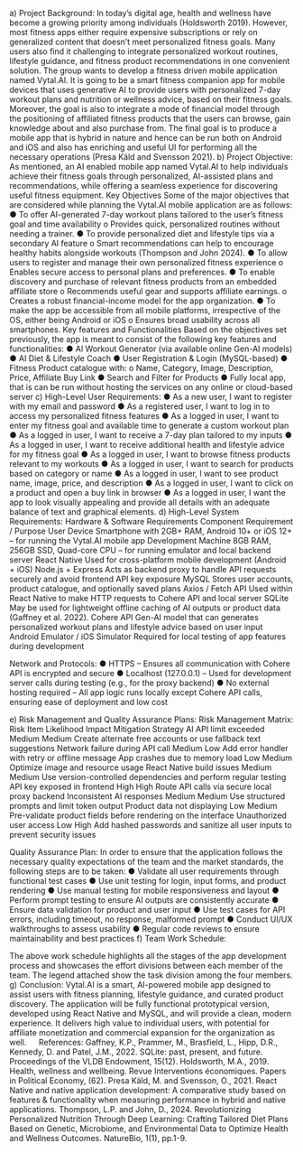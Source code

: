 a) Project Background:
In today’s digital age, health and wellness have become a growing priority among individuals (Holdsworth 2019). However, most fitness apps either require expensive subscriptions or rely on generalized content that doesn’t meet personalized fitness goals. Many users also find it challenging to integrate personalized workout routines, lifestyle guidance, and fitness product recommendations in one convenient solution.
The group wants to develop a fitness driven mobile application named Vytal.AI. It is going to be a smart fitness companion app for mobile devices that uses generative AI to provide users with personalized 7-day workout plans and nutrition or wellness advice, based on their fitness goals. Moreover, the goal is also to integrate a mode of financial model through the positioning of affiliated fitness products that the users can browse, gain knowledge about and also purchase from.
The final goal is to produce a mobile app that is hybrid in nature and hence can be run both on Android and iOS and also has enriching and useful UI for performing all the necessary operations (Presa Käld and Svensson 2021).
b) Project Objective:
As mentioned, an AI enabled mobile app named Vytal.AI to help individuals achieve their fitness goals through personalized, AI-assisted plans and recommendations, while offering a seamless experience for discovering useful fitness equipment.
Key Objectives
Some of the major objectives that are considered while planning the Vytal.AI mobile application are as follows:
●	To offer AI-generated 7-day workout plans tailored to the user’s fitness goal and time availability
o	Provides quick, personalized routines without needing a trainer.
●	To provide personalized diet and lifestyle tips via a secondary AI feature
o	Smart recommendations can help to encourage healthy habits alongside workouts (Thompson and John 2024).
●	To allow users to register and manage their own personalized fitness experience
o	Enables secure access to personal plans and preferences.
●	To enable discovery and purchase of relevant fitness products from an embedded affiliate store
o	Recommends useful gear and supports affiliate earnings.
o	Creates a robust financial-income model for the app organization.
●	To make the app be accessible from all mobile platforms, irrespective of the OS, either being Android or iOS
o	Ensures broad usability across all smartphones.
Key features and Functionalities
Based on the objectives set previously, the app is meant to consist of the following key features and functionalities:
●	AI Workout Generator (via available online Gen-AI models)
●	AI Diet & Lifestyle Coach
●	User Registration & Login (MySQL-based)
●	Fitness Product catalogue with:
o	Name, Category, Image, Description, Price, Affiliate Buy Link
●	Search and Filter for Products
●	Fully local app, that is can be run without hosting the services on any online or cloud-based server
c) High-Level User Requirements:
●	As a new user, I want to register with my email and password
●	As a registered user, I want to log in to access my personalized fitness features
●	As a logged in user, I want to enter my fitness goal and available time to generate a custom workout plan
●	As a logged in user, I want to receive a 7-day plan tailored to my inputs
●	As a logged in user, I want to receive additional health and lifestyle advice for my fitness goal
●	As a logged in user, I want to browse fitness products relevant to my workouts
●	As a logged in user, I want to search for products based on category or name
●	As a logged in user, I want to see product name, image, price, and description
●	As a logged in user, I want to click on a product and open a buy link in browser
●	As a logged in user, I want the app to look visually appealing and provide all details with an adequate balance of text and graphical elements.
d) High-Level System Requirements:
Hardware & Software Requirements
Component	Requirement / Purpose
User Device	Smartphone with 2GB+ RAM, Android 10+ or iOS 12+ – for running the Vytal.AI mobile app
Development Machine	8GB RAM, 256GB SSD, Quad-core CPU – for running emulator and local backend server
React Native	Used for cross-platform mobile development (Android + iOS)
Node.js + Express	Acts as backend proxy to handle API requests securely and avoid frontend API key exposure
MySQL	Stores user accounts, product catalogue, and optionally saved plans
Axios / Fetch API	Used within React Native to make HTTP requests to Cohere API and local server
SQLite	May be used for lightweight offline caching of AI outputs or product data (Gaffney et al. 2022).
Cohere API	Gen-AI model that can generates personalized workout plans and lifestyle advice based on user input
Android Emulator / iOS Simulator	Required for local testing of app features during development

Network and Protocols:
●	HTTPS – Ensures all communication with Cohere API is encrypted and secure
●	Localhost (127.0.0.1) – Used for development server calls during testing (e.g., for the proxy backend)
●	No external hosting required – All app logic runs locally except Cohere API calls, ensuring ease of deployment and low cost

e) Risk Management and Quality Assurance Plans:
Risk Management Matrix:
Risk Item	Likelihood	Impact	Mitigation Strategy
AI API limit exceeded	Medium	Medium	Create alternate free accounts or use fallback text suggestions
Network failure during API call	Medium	Low	Add error handler with retry or offline message
App crashes due to memory load	Low	Medium	Optimize image and resource usage
React Native build issues	Medium	Medium	Use version-controlled dependencies and perform regular testing
API key exposed in frontend	High	High	Route API calls via secure local proxy backend
Inconsistent AI responses	Medium	Medium	Use structured prompts and limit token output
Product data not displaying	Low	Medium	Pre-validate product fields before rendering on the interface
Unauthorized user access	Low	High	Add hashed passwords and sanitize all user inputs to prevent security issues

Quality Assurance Plan:
In order to ensure that the application follows the necessary quality expectations of the team and the market standards, the following steps are to be taken:
●	Validate all user requirements through functional test cases
●	Use unit testing for login, input forms, and product rendering
●	Use manual testing for mobile responsiveness and layout
●	Perform prompt testing to ensure AI outputs are consistently accurate
●	Ensure data validation for product and user input
●	Use test cases for API errors, including timeout, no response, malformed prompt
●	Conduct UI/UX walkthroughs to assess usability
●	Regular code reviews to ensure maintainability and best practices
f) Team Work Schedule:
 
 

The above work schedule highlights all the stages of the app development process and showcases the effort divisions between each member of the team. The legend attached show the task division among the four members.
g) Conclusion:
Vytal.AI is a smart, AI-powered mobile app designed to assist users with fitness planning, lifestyle guidance, and curated product discovery. The application will be fully functional prototypical version, developed using React Native and MySQL, and will provide a clean, modern experience. It delivers high value to individual users, with potential for affiliate monetization and commercial expansion for the organization as well.
 
References:
Gaffney, K.P., Prammer, M., Brasfield, L., Hipp, D.R., Kennedy, D. and Patel, J.M., 2022. SQLite: past, present, and future. Proceedings of the VLDB Endowment, 15(12).
Holdsworth, M.A., 2019. Health, wellness and wellbeing. Revue Interventions économiques. Papers in Political Economy, (62).
Presa Käld, M. and Svensson, O., 2021. React Native and native application development: A comparative study based on features & functionality when measuring performance in hybrid and native applications.
Thompson, L.P. and John, D., 2024. Revolutionizing Personalized Nutrition Through Deep Learning: Crafting Tailored Diet Plans Based on Genetic, Microbiome, and Environmental Data to Optimize Health and Wellness Outcomes. NatureBio, 1(1), pp.1-9.
